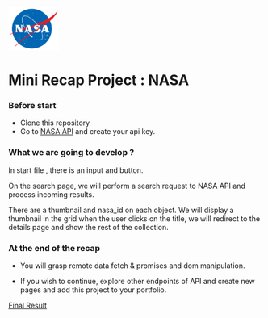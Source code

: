 

<img src="./assets/nasa.png" width="100px">

# Mini  Recap Project : NASA





### Before start 

 - Clone this repository
 - Go to [NASA API](https://api.nasa.gov) and create your api key.






### What we are going to develop ?


In start file , there is an input and button.

On the search page, we will perform a search request to NASA API and process incoming results.

There are a thumbnail and nasa_id on each object. We will display a thumbnail in the grid when the user clicks on the title, we will redirect to the details page and show the rest of the collection.


### At the end of the recap 
 
 
 - You will grasp remote data fetch & promises and dom manipulation.

- If you wish to continue, explore other endpoints of API and create new pages and add this project to your portfolio.



[Final Result](http://ubeytdemir.me/mini-recap-nasa)

